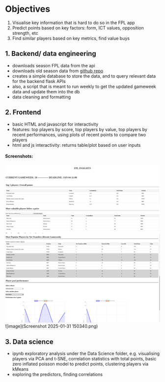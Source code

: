 # Objectives
1. Visualise key information that is hard to do so in the FPL app
2. Predict points based on key factors: form, ICT values, opposition strength, etc
3. Find similar players based on key metrics, find value buys


## 1. Backend/ data engineering
* downloads season FPL data from the api
* downloads old season data from [github repo](https://github.com/vaastav/Fantasy-Premier-League)
* creates a simple database to store the data, and to query relevant data for the backend flask APIs
* also, a script that is meant to run weekly to get the updated gameweek data and update them into the db
* data cleaning and formatting

## 2. Frontend
* basic HTML and javascript for interactivity
* features: top players by score, top players by value, top players by recent performances, using plots of recent points to compare two players
* html and js interactivity: returns table/plot based on user inputs
  
#### Screenshots:
![image](fplss1.png)
![image](fplss2.png)
![image](Screenshot 2025-01-31 150340.png)


## 3. Data science
* ipynb exploratory analysis under the Data Science folder, e.g. visualising players via PCA and t-SNE, correlation statistics with total points, basic zero inflated poisson model to predict points, clustering players via kMeans
* exploring the predictors, finding correlations


